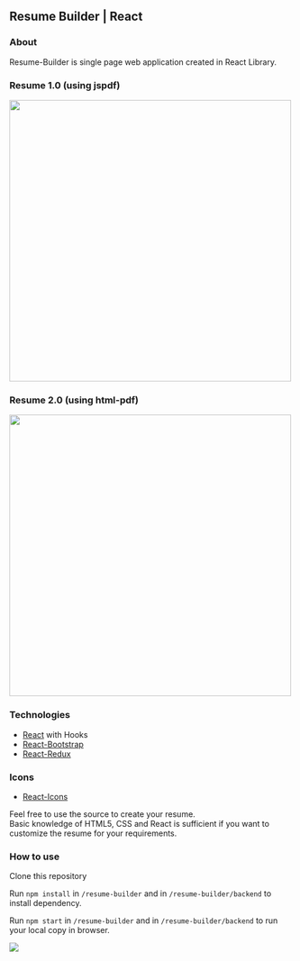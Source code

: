 ## Resume Builder | React

### About

Resume-Builder is single page web application created in React Library.

### Resume 1.0 (using jspdf)

<img src="https://github.com/Yagnik-Gohil/Resume-Builder/blob/master/public/images/1.0.JPG?raw=true" width="500"/>

### Resume 2.0 (using html-pdf)

<img src="https://github.com/Yagnik-Gohil/Resume-Builder/blob/master/public/images/2.0.JPG?raw=true" width="500"/>

### Technologies

- [React](https://reactjs.org/) with Hooks
- [React-Bootstrap](https://react-bootstrap.github.io/)
- [React-Redux](https://react-redux.js.org/)

### Icons
- [React-Icons](https://react-icons.github.io/react-icons)

Feel free to use the source to create your resume.<br/>
Basic knowledge of HTML5, CSS and React is sufficient if you want to customize the resume for your requirements.

### How to use

Clone this repository

Run `npm install` in `/resume-builder` and in `/resume-builder/backend` to install dependency.

Run `npm start` in `/resume-builder` and in `/resume-builder/backend` to run your local copy in browser.

![](https://visitor-badge.glitch.me/badge?page_id=Yagnik-Gohil.Resume-Builder)
